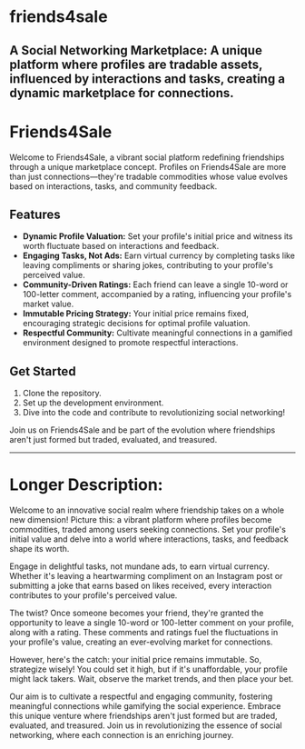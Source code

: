 # friends4sale
A Social Networking Marketplace: A unique platform where profiles are tradable assets, influenced by interactions and tasks, creating a dynamic marketplace for connections.
---

# Friends4Sale

Welcome to Friends4Sale, a vibrant social platform redefining friendships through a unique marketplace concept. Profiles on Friends4Sale are more than just connections—they're tradable commodities whose value evolves based on interactions, tasks, and community feedback.

## Features

- **Dynamic Profile Valuation:** Set your profile's initial price and witness its worth fluctuate based on interactions and feedback.
- **Engaging Tasks, Not Ads:** Earn virtual currency by completing tasks like leaving compliments or sharing jokes, contributing to your profile's perceived value.
- **Community-Driven Ratings:** Each friend can leave a single 10-word or 100-letter comment, accompanied by a rating, influencing your profile's market value.
- **Immutable Pricing Strategy:** Your initial price remains fixed, encouraging strategic decisions for optimal profile valuation.
- **Respectful Community:** Cultivate meaningful connections in a gamified environment designed to promote respectful interactions.

## Get Started

1. Clone the repository.
2. Set up the development environment.
3. Dive into the code and contribute to revolutionizing social networking!

Join us on Friends4Sale and be part of the evolution where friendships aren't just formed but traded, evaluated, and treasured.

---
# Longer Description:
Welcome to an innovative social realm where friendship takes on a whole new dimension! Picture this: a vibrant platform where profiles become commodities, traded among users seeking connections. Set your profile's initial value and delve into a world where interactions, tasks, and feedback shape its worth.

Engage in delightful tasks, not mundane ads, to earn virtual currency. Whether it's leaving a heartwarming compliment on an Instagram post or submitting a joke that earns based on likes received, every interaction contributes to your profile's perceived value.

The twist? Once someone becomes your friend, they're granted the opportunity to leave a single 10-word or 100-letter comment on your profile, along with a rating. These comments and ratings fuel the fluctuations in your profile's value, creating an ever-evolving market for connections.

However, here's the catch: your initial price remains immutable. So, strategize wisely! You could set it high, but if it's unaffordable, your profile might lack takers. Wait, observe the market trends, and then place your bet.

Our aim is to cultivate a respectful and engaging community, fostering meaningful connections while gamifying the social experience. Embrace this unique venture where friendships aren't just formed but are traded, evaluated, and treasured. Join us in revolutionizing the essence of social networking, where each connection is an enriching journey.
